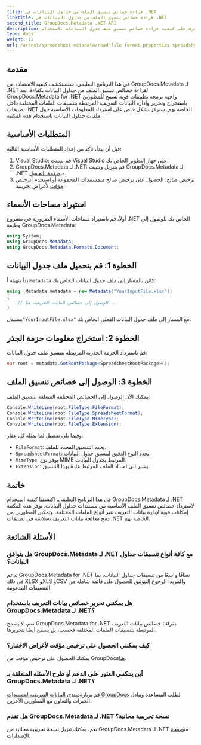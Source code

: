 ```yaml
---
title: قراءة خصائص تنسيق الملف من جداول البيانات في .NET
linktitle: قراءة خصائص تنسيق الملف من جداول البيانات في .NET
second_title: GroupDocs.Metadata .NET API
description: تعرف على كيفية قراءة خصائص تنسيق ملف جدول البيانات باستخدام GroupDocs.Metadata لـ .NET. يمكنك الوصول إلى تنسيق الملف ونوع MIME والمزيد من خلال استدعاءات API البسيطة.
type: docs
weight: 12
url: /ar/net/spreadsheet-metadata/read-file-format-properties-spreadsheets/
---
```

## مقدمة
في هذا البرنامج التعليمي، سنستكشف كيفية الاستفادة من GroupDocs.Metadata لـ .NET لقراءة خصائص تنسيق الملف من جداول البيانات بكفاءة. تعد GroupDocs.Metadata for .NET واجهة برمجة تطبيقات قوية تسمح للمطورين باستخراج وتحرير وإدارة البيانات التعريفية المرتبطة بتنسيقات الملفات المختلفة داخل تطبيقات .NET الخاصة بهم. سنركز بشكل خاص على استرداد المعلومات الأساسية حول ملفات جداول البيانات باستخدام هذه المكتبة.
## المتطلبات الأساسية
قبل أن نبدأ، تأكد من إعداد المتطلبات الأساسية التالية:
1. Visual Studio: قم بتثبيت Visual Studio على جهاز التطوير الخاص بك.
2.  GroupDocs.Metadata لـ .NET: قم بتنزيل وتثبيت GroupDocs.Metadata لـ .NET من[صفحة التحميل](https://releases.groupdocs.com/metadata/net/).
3.  ترخيص صالح: الحصول على ترخيص صالح من[مستندات المجموعة](https://purchase.groupdocs.com/buy) أو استخدم أ[ترخيص مؤقت](https://purchase.groupdocs.com/temporary-license/) لأغراض تجريبية.

## استيراد مساحات الأسماء
أولاً، قم باستيراد مساحات الأسماء الضرورية في مشروع .NET الخاص بك للوصول إلى وظيفة GroupDocs.Metadata:
```csharp
using System;
using GroupDocs.Metadata;
using GroupDocs.Metadata.Formats.Document;
```
## الخطوة 1: قم بتحميل ملف جدول البيانات
 ابدأ بتهيئة أ`Metadata` كائن بالمسار إلى ملف جدول البيانات الخاص بك:
```csharp
using (Metadata metadata = new Metadata("YourInputFile.xlsx"))
{
    // الوصول إلى خصائص البيانات التعريفية هنا...
}
```
 يستبدل`"YourInputFile.xlsx"` مع المسار إلى ملف جدول البيانات الفعلي الخاص بك.
## الخطوة 2: استخراج معلومات حزمة الجذر
قم باسترداد الحزمة الجذرية المرتبطة بتنسيق ملف جدول البيانات:
```csharp
var root = metadata.GetRootPackage<SpreadsheetRootPackage>();
```
## الخطوة 3: الوصول إلى خصائص تنسيق الملف
يمكنك الآن الوصول إلى الخصائص المختلفة المتعلقة بتنسيق الملف:
```csharp
Console.WriteLine(root.FileType.FileFormat);
Console.WriteLine(root.FileType.SpreadsheetFormat);
Console.WriteLine(root.FileType.MimeType);
Console.WriteLine(root.FileType.Extension);
```
وفيما يلي تفصيل لما يمثله كل عقار:
- `FileFormat`: يحدد التنسيق المحدد للملف.
- `SpreadsheetFormat`: يحدد النوع الدقيق لتنسيق جدول البيانات.
- `MimeType`: يوفر نوع MIME المرتبط بجدول البيانات.
- `Extension`: يشير إلى امتداد الملف المرتبط عادةً بهذا التنسيق.

## خاتمة
في هذا البرنامج التعليمي، اكتشفنا كيفية استخدام GroupDocs.Metadata لـ .NET لاسترداد خصائص تنسيق الملف الأساسية من مستندات جداول البيانات. توفر هذه المكتبة إمكانات قوية لإدارة بيانات التعريف عبر أنواع الملفات المختلفة، وتمكين المطورين من دمج معالجة بيانات التعريف بسلاسة في تطبيقات .NET الخاصة بهم.

## الأسئلة الشائعة
### هل يتوافق GroupDocs.Metadata لـ .NET مع كافة أنواع تنسيقات جداول البيانات؟
 تدعم GroupDocs.Metadata for .NET نطاقًا واسعًا من تنسيقات جداول البيانات، بما في ذلك XLSX وXLS وCSV والمزيد. الرجوع إلى[توثيق](https://reference.groupdocs.com/metadata/net/) للحصول على قائمة شاملة من التنسيقات المدعومة.
### هل يمكنني تحرير خصائص بيانات التعريف باستخدام GroupDocs.Metadata لـ .NET؟
نعم، لا يسمح GroupDocs.Metadata for .NET بقراءة خصائص بيانات التعريف المرتبطة بتنسيقات الملفات المختلفة فحسب، بل يسمح أيضًا بتحريرها.
### كيف يمكنني الحصول على ترخيص مؤقت لأغراض الاختبار؟
 يمكنك الحصول على ترخيص مؤقت من GroupDocs[هنا](https://purchase.groupdocs.com/temporary-license/).
### أين يمكنني العثور على الدعم أو طرح الأسئلة المتعلقة بـ GroupDocs.Metadata لـ .NET؟
 قم بزيارة[منتدى البيانات التعريفية لمستندات GroupDocs](https://forum.groupdocs.com/c/metadata/14) لطلب المساعدة وتبادل الخبرات والتعاون مع المطورين الآخرين.
### هل تقدم GroupDocs.Metadata لـ .NET نسخة تجريبية مجانية؟
 نعم، يمكنك تنزيل نسخة تجريبية مجانية من GroupDocs.Metadata لـ .NET من[صفحة الإصدارات](https://releases.groupdocs.com/).